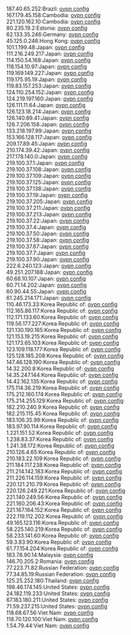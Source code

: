 187.40.65.252:Brazil: [ovpn config](vpn/187_40_65_252.ovpn)  
167.179.45.158:Cambodia: [ovpn config](vpn/167_179_45_158.ovpn)  
221.120.162.10:Cambodia: [ovpn config](vpn/221_120_162_10.ovpn)  
80.235.19.2:Estonia: [ovpn config](vpn/80_235_19_2.ovpn)  
62.133.35.246:Germany: [ovpn config](vpn/62_133_35_246.ovpn)  
45.125.0.246:Hong Kong: [ovpn config](vpn/45_125_0_246.ovpn)  
101.1.199.48:Japan: [ovpn config](vpn/101_1_199_48.ovpn)  
111.216.249.217:Japan: [ovpn config](vpn/111_216_249_217.ovpn)  
114.150.54.168:Japan: [ovpn config](vpn/114_150_54_168.ovpn)  
118.154.10.97:Japan: [ovpn config](vpn/118_154_10_97.ovpn)  
119.169.149.227:Japan: [ovpn config](vpn/119_169_149_227.ovpn)  
119.175.95.19:Japan: [ovpn config](vpn/119_175_95_19.ovpn)  
119.83.157.253:Japan: [ovpn config](vpn/119_83_157_253.ovpn)  
124.110.254.152:Japan: [ovpn config](vpn/124_110_254_152.ovpn)  
124.219.197.160:Japan: [ovpn config](vpn/124_219_197_160.ovpn)  
126.111.11.64:Japan: [ovpn config](vpn/126_111_11_64.ovpn)  
126.123.18.214:Japan: [ovpn config](vpn/126_123_18_214.ovpn)  
126.140.89.41:Japan: [ovpn config](vpn/126_140_89_41.ovpn)  
126.7.206.158:Japan: [ovpn config](vpn/126_7_206_158.ovpn)  
133.218.197.99:Japan: [ovpn config](vpn/133_218_197_99.ovpn)  
153.166.128.117:Japan: [ovpn config](vpn/153_166_128_117.ovpn)  
209.17.89.45:Japan: [ovpn config](vpn/209_17_89_45.ovpn)  
210.174.39.42:Japan: [ovpn config](vpn/210_174_39_42.ovpn)  
217.178.140.0:Japan: [ovpn config](vpn/217_178_140_0.ovpn)  
219.100.37.1:Japan: [ovpn config](vpn/219_100_37_1.ovpn)  
219.100.37.108:Japan: [ovpn config](vpn/219_100_37_108.ovpn)  
219.100.37.109:Japan: [ovpn config](vpn/219_100_37_109.ovpn)  
219.100.37.125:Japan: [ovpn config](vpn/219_100_37_125.ovpn)  
219.100.37.138:Japan: [ovpn config](vpn/219_100_37_138.ovpn)  
219.100.37.19:Japan: [ovpn config](vpn/219_100_37_19.ovpn)  
219.100.37.205:Japan: [ovpn config](vpn/219_100_37_205.ovpn)  
219.100.37.211:Japan: [ovpn config](vpn/219_100_37_211.ovpn)  
219.100.37.213:Japan: [ovpn config](vpn/219_100_37_213.ovpn)  
219.100.37.22:Japan: [ovpn config](vpn/219_100_37_22.ovpn)  
219.100.37.4:Japan: [ovpn config](vpn/219_100_37_4.ovpn)  
219.100.37.50:Japan: [ovpn config](vpn/219_100_37_50.ovpn)  
219.100.37.58:Japan: [ovpn config](vpn/219_100_37_58.ovpn)  
219.100.37.67:Japan: [ovpn config](vpn/219_100_37_67.ovpn)  
219.100.37.7:Japan: [ovpn config](vpn/219_100_37_7.ovpn)  
219.100.37.90:Japan: [ovpn config](vpn/219_100_37_90.ovpn)  
222.6.240.123:Japan: [ovpn config](vpn/222_6_240_123.ovpn)  
49.251.207.188:Japan: [ovpn config](vpn/49_251_207_188.ovpn)  
60.68.10.107:Japan: [ovpn config](vpn/60_68_10_107.ovpn)  
60.71.14.202:Japan: [ovpn config](vpn/60_71_14_202.ovpn)  
60.90.44.55:Japan: [ovpn config](vpn/60_90_44_55.ovpn)  
61.245.214.171:Japan: [ovpn config](vpn/61_245_214_171.ovpn)  
110.46.173.33:Korea Republic of: [ovpn config](vpn/110_46_173_33.ovpn)  
112.165.86.117:Korea Republic of: [ovpn config](vpn/112_165_86_117.ovpn)  
112.171.133.60:Korea Republic of: [ovpn config](vpn/112_171_133_60.ovpn)  
119.56.177.227:Korea Republic of: [ovpn config](vpn/119_56_177_227.ovpn)  
121.130.190.165:Korea Republic of: [ovpn config](vpn/121_130_190_165.ovpn)  
121.153.19.215:Korea Republic of: [ovpn config](vpn/121_153_19_215.ovpn)  
121.173.65.103:Korea Republic of: [ovpn config](vpn/121_173_65_103.ovpn)  
123.109.118.177:Korea Republic of: [ovpn config](vpn/123_109_118_177.ovpn)  
125.128.185.208:Korea Republic of: [ovpn config](vpn/125_128_185_208.ovpn)  
147.46.128.190:Korea Republic of: [ovpn config](vpn/147_46_128_190.ovpn)  
14.32.200.8:Korea Republic of: [ovpn config](vpn/14_32_200_8.ovpn)  
14.35.247.144:Korea Republic of: [ovpn config](vpn/14_35_247_144.ovpn)  
14.42.162.135:Korea Republic of: [ovpn config](vpn/14_42_162_135.ovpn)  
175.114.36.219:Korea Republic of: [ovpn config](vpn/175_114_36_219.ovpn)  
175.212.160.174:Korea Republic of: [ovpn config](vpn/175_212_160_174.ovpn)  
175.214.255.129:Korea Republic of: [ovpn config](vpn/175_214_255_129.ovpn)  
182.210.240.9:Korea Republic of: [ovpn config](vpn/182_210_240_9.ovpn)  
182.215.115.45:Korea Republic of: [ovpn config](vpn/182_215_115_45.ovpn)  
183.106.35.99:Korea Republic of: [ovpn config](vpn/183_106_35_99.ovpn)  
183.97.90.114:Korea Republic of: [ovpn config](vpn/183_97_90_114.ovpn)  
1.221.151.52:Korea Republic of: [ovpn config](vpn/1_221_151_52.ovpn)  
1.238.83.37:Korea Republic of: [ovpn config](vpn/1_238_83_37.ovpn)  
1.241.38.172:Korea Republic of: [ovpn config](vpn/1_241_38_172.ovpn)  
210.126.4.65:Korea Republic of: [ovpn config](vpn/210_126_4_65.ovpn)  
210.183.22.109:Korea Republic of: [ovpn config](vpn/210_183_22_109.ovpn)  
211.184.117.238:Korea Republic of: [ovpn config](vpn/211_184_117_238.ovpn)  
211.214.142.183:Korea Republic of: [ovpn config](vpn/211_214_142_183.ovpn)  
211.226.114.159:Korea Republic of: [ovpn config](vpn/211_226_114_159.ovpn)  
220.121.210.79:Korea Republic of: [ovpn config](vpn/220_121_210_79.ovpn)  
220.126.249.221:Korea Republic of: [ovpn config](vpn/220_126_249_221.ovpn)  
221.140.249.56:Korea Republic of: [ovpn config](vpn/221_140_249_56.ovpn)  
221.160.206.43:Korea Republic of: [ovpn config](vpn/221_160_206_43.ovpn)  
221.167.164.152:Korea Republic of: [ovpn config](vpn/221_167_164_152.ovpn)  
222.119.112.202:Korea Republic of: [ovpn config](vpn/222_119_112_202.ovpn)  
49.165.123.116:Korea Republic of: [ovpn config](vpn/49_165_123_116.ovpn)  
58.225.140.219:Korea Republic of: [ovpn config](vpn/58_225_140_219.ovpn)  
58.233.141.60:Korea Republic of: [ovpn config](vpn/58_233_141_60.ovpn)  
59.3.83.90:Korea Republic of: [ovpn config](vpn/59_3_83_90.ovpn)  
61.77.154.204:Korea Republic of: [ovpn config](vpn/61_77_154_204.ovpn)  
183.78.90.14:Malaysia: [ovpn config](vpn/183_78_90_14.ovpn)  
146.70.205.2:Romania: [ovpn config](vpn/146_70_205_2.ovpn)  
77.223.71.82:Russian Federation: [ovpn config](vpn/77_223_71_82.ovpn)  
77.34.85.19:Russian Federation: [ovpn config](vpn/77_34_85_19.ovpn)  
125.25.252.180:Thailand: [ovpn config](vpn/125_25_252_180.ovpn)  
198.46.174.145:United States: [ovpn config](vpn/198_46_174_145.ovpn)  
24.182.119.233:United States: [ovpn config](vpn/24_182_119_233.ovpn)  
67.183.180.211:United States: [ovpn config](vpn/67_183_180_211.ovpn)  
71.59.237.215:United States: [ovpn config](vpn/71_59_237_215.ovpn)  
118.68.67.56:Viet Nam: [ovpn config](vpn/118_68_67_56.ovpn)  
118.70.120.100:Viet Nam: [ovpn config](vpn/118_70_120_100.ovpn)  
1.54.79.44:Viet Nam: [ovpn config](vpn/1_54_79_44.ovpn)  

